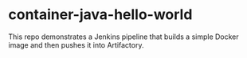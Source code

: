 # container-java-hello-world
This repo demonstrates a Jenkins pipeline that builds a simple Docker image and then pushes it into Artifactory.
